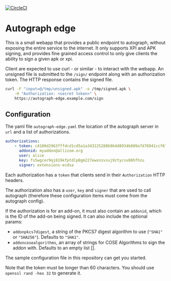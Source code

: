 [![CircleCI](https://circleci.com/gh/mozilla-services/autograph-edge.svg?style=svg)](https://circleci.com/gh/mozilla-services/autograph-edge)

Autograph edge
==============

This is a small webapp that provides a public endpoint to autograph,
without exposing the entire service to the internet. It only supports XPI and
APK signing, and provides fine grained access control to only give clients the
ability to sign a given apk or xpi.

Client are expected to use curl - or similar - to interact with the webapp. An
unsigned file is submitted to the `/sign/` endpoint along with an authorization
token. The HTTP response contains the signed file.

```bash
curl -F "input=@/tmp/unsigned.apk" -o /tmp/signed.apk \
    -H "Authorization: <secret token>" \
    https://autograph-edge.example.com/sign
```

Configuration
-------------


The yaml file `autograph-edge.yaml` the location of the autograph server in
`url` and a list of authorizations.

```yaml
authorizations:
    - token: c4180d2963fffdcd1cd5a1a343225288b964d8934b809a7d76941ccf67cc8547
      addonid: myaddon@allizom.org
      user: alice
      key: fs5wgcer9qj819kfptdlp8gm227ewxnzvsuj9ztycsx08hfhzu
      signer: extensions-ecdsa
```

Each authorization has a `token` that clients send in their `Authorization` HTTP
headers.

The authorization also has a `user`, `key` and `signer` that are used to call
autograph (therefore these configuration items must come from the autograph
config).

If the authorization is for an add-on, it must also contain an `addonid`, which
is the ID of the add-on being signed. It can also include the optional params:

* `addonpkcs7digest`, a string of the PKCS7 digest algorithm to use
  (`"SHA1"` or `"SHA256"`). Defaults to `"SHA1"`.
* `addoncosealgorithms`, an array of strings for COSE Algorithms to
  sign the addon with. Defaults to an empty list [].

The sample configuration file in this repository can get you started.


Note that the token must be longer than 60 characters. You should use `openssl
rand -hex 32` to generate it.
